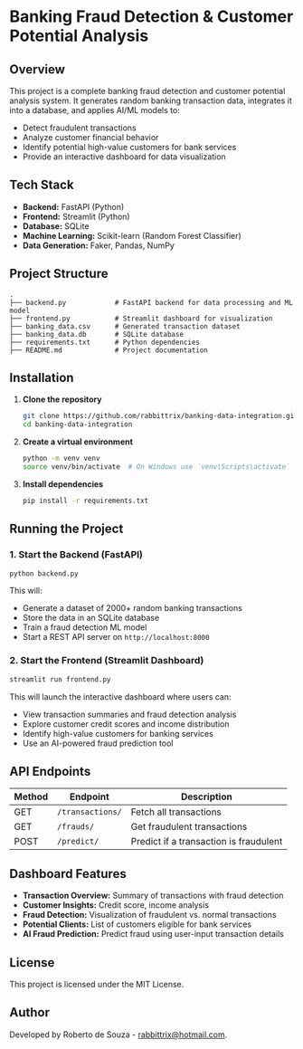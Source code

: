 # Banking Fraud Detection & Customer Potential Analysis

## Overview
This project is a complete banking fraud detection and customer potential analysis system. It generates random banking transaction data, integrates it into a database, and applies AI/ML models to:

- Detect fraudulent transactions
- Analyze customer financial behavior
- Identify potential high-value customers for bank services
- Provide an interactive dashboard for data visualization

## Tech Stack
- **Backend:** FastAPI (Python)
- **Frontend:** Streamlit (Python)
- **Database:** SQLite
- **Machine Learning:** Scikit-learn (Random Forest Classifier)
- **Data Generation:** Faker, Pandas, NumPy

## Project Structure
```
.
├── backend.py            # FastAPI backend for data processing and ML model
├── frontend.py           # Streamlit dashboard for visualization
├── banking_data.csv      # Generated transaction dataset
├── banking_data.db       # SQLite database
├── requirements.txt      # Python dependencies
├── README.md             # Project documentation
```

## Installation
1. **Clone the repository**
   ```bash
   git clone https://github.com/rabbittrix/banking-data-integration.git
   cd banking-data-integration
   ```
2. **Create a virtual environment**
   ```bash
   python -m venv venv
   source venv/bin/activate  # On Windows use `venv\Scripts\activate`
   ```
3. **Install dependencies**
   ```bash
   pip install -r requirements.txt
   ```

## Running the Project
### 1. Start the Backend (FastAPI)
```bash
python backend.py
```
This will:
- Generate a dataset of 2000+ random banking transactions
- Store the data in an SQLite database
- Train a fraud detection ML model
- Start a REST API server on `http://localhost:8000`

### 2. Start the Frontend (Streamlit Dashboard)
```bash
streamlit run frontend.py
```
This will launch the interactive dashboard where users can:
- View transaction summaries and fraud detection analysis
- Explore customer credit scores and income distribution
- Identify high-value customers for banking services
- Use an AI-powered fraud prediction tool

## API Endpoints
| Method | Endpoint | Description |
|--------|---------|-------------|
| GET | `/transactions/` | Fetch all transactions |
| GET | `/frauds/` | Get fraudulent transactions |
| POST | `/predict/` | Predict if a transaction is fraudulent |

## Dashboard Features
- **Transaction Overview:** Summary of transactions with fraud detection
- **Customer Insights:** Credit score, income analysis
- **Fraud Detection:** Visualization of fraudulent vs. normal transactions
- **Potential Clients:** List of customers eligible for bank services
- **AI Fraud Prediction:** Predict fraud using user-input transaction details

## License
This project is licensed under the MIT License.

## Author
Developed by Roberto de Souza - rabbittrix@hotmail.com.


